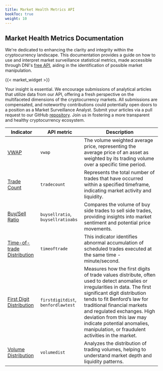 ```yaml
---
title: Market Health Metrics API
bookToc: true
weight: 10
---
```


## Market Health Metrics Documentation

We're dedicated to enhancing the clarity and integrity within the cryptocurrency landscape. This documentation provides a guide on how to use and interpret market surveillance statistical metrics, made accessible through DNI's [free API](https://rapidapi.com/DNInstitute/api/crypto-market-health), aiding in the identification of possible market manipulation.

{{< market_widget >}}

Your insight is essential. We encourage submissions of analytical articles that utilize data from our API, offering a fresh perspective on the multifaceted dimensions of the cryptocurrency markets. All submissions are compensated, and noteworthy contributions could potentially open doors to a position as a Market Surveillance Analyst. Submit your articles via a pull request to our GitHub [repository](https://github.com/1712n/dn-institute/tree/main/content/market-health/posts). Join us in fostering a more transparent and healthy cryptocurrency ecosystem.

| Indicator | API metric | Description |
| ----------------------------- | --------------------------- | ------ |  
| [VWAP](/market-health/docs/vwap/_index.md)                            | `vwap` | The volume weighted average price, representing the average price of an asset as weighted by its trading volume over a specific time period. |
| [Trade Count](/market-health/docs/vwap/_index.md)                     | `tradecount` | Represents the total number of trades that have occurred within a specified timeframe, indicating market activity and liquidity. |   
| [Buy/Sell Ratio](/market-health/docs/buy-sell/_index.md)                  | `buysellratio`, `buysellratioabs` | Compares the volume of buy side trades to sell side trades, providing insights into market sentiment and potential price movements. | 
| [Time-of-trade Distribution](/market-health/docs/time-of-trade/_index.md)      | `timeoftrade` | This indicator identifies abnormal accumulation of scheduled trades executed at the same time - minute/second. |
| [First Digit Distribution](/market-health/docs/benford/_index.md)        | `firstdigitdist`, `benfordlawtest` | Measures how the first digits of trade values distribute, often used to detect anomalies or irregularities in data. The first significant digit distribution tends to fit Benford’s law for traditional financial markets and regulated exchanges. High deviation from this law may indicate potential anomalies, manipulation, or fraudulent activities in the market. |     
| [Volume Distribution](/market-health/docs/volumedist/_index.md)             | `volumedist` | Analyzes the distribution of trading volumes, helping to understand market depth and liquidity patterns. |

